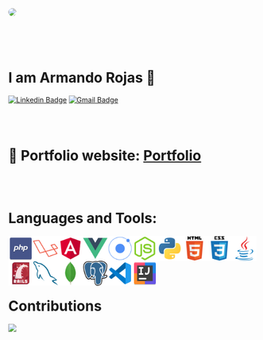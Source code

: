 <img  src="https://i.ibb.co/W2HpB90/AR.gif" width="500px" style="border-radius: 40px"  />

<br> <br> <br>

# I am Armando Rojas 👋

[![Linkedin Badge](https://img.shields.io/badge/-rojasarmando-blue?style=flat-square&logo=Linkedin&logoColor=white&link=https://www.linkedin.com/in/rojasarmando/)](https://www.linkedin.com/in/rojasarmando/)
[![Gmail Badge](https://img.shields.io/badge/-armando.develop@gmail.com-c14438?style=flat-square&logo=Gmail&logoColor=white&link=mailto:armando.develop@gmail.com)](mailto:armando.develop@gmail.com)

<br>
<br>

# 🎯 Portfolio website: [Portfolio](https://github.com/rojasarmando/)

<br>
<br>

# Languages and Tools:

<img align="left" alt="PHP" width="50px" src="https://raw.githubusercontent.com/rojasarmando/portafolio/develop/src/assets/img/skills/php.svg" />

<img align="left" alt="Laravel" width="50px" src="https://raw.githubusercontent.com/rojasarmando/portafolio/develop/src/assets/img/skills/laravel.svg" />

<img align="left" alt="angular" width="50px" src="https://raw.githubusercontent.com/rojasarmando/portafolio/develop/src/assets/img/skills/angular.svg" />

<img align="left" alt="vue" width="50px" src="https://raw.githubusercontent.com/rojasarmando/portafolio/develop/src/assets/img/skills/vue.svg" />

<img align="left" alt="ionic" width="50px" src="https://raw.githubusercontent.com/rojasarmando/portafolio/develop/src/assets/img/skills/ionic.svg" />

<img align="left" alt="nodejs" width="50px" src="https://raw.githubusercontent.com/rojasarmando/portafolio/develop/src/assets/img/skills/nodejs.svg" />

<img align="left" alt="python" width="50px" src="https://raw.githubusercontent.com/rojasarmando/portafolio/develop/src/assets/img/skills/python.svg" />

<img align="left" alt="html5" width="50px" src="https://raw.githubusercontent.com/rojasarmando/portafolio/develop/src/assets/img/skills/html.svg" />

<img align="left" alt="css" width="50px" src="https://raw.githubusercontent.com/rojasarmando/portafolio/develop/src/assets/img/skills/css.svg" />

<img align="left" alt="java" width="50px" src="https://raw.githubusercontent.com/rojasarmando/portafolio/develop/src/assets/img/skills/java.svg" />

<img align="left" alt="ruby on rails" width="50px" src="https://raw.githubusercontent.com/rojasarmando/portafolio/develop/src/assets/img/skills/ruby_on_rails.svg" />

<img align="left" alt="mysql" width="50px" src="https://raw.githubusercontent.com/rojasarmando/portafolio/develop/src/assets/img/skills/mysql.svg" />

<img align="left" alt="mysql" width="50px" src="https://raw.githubusercontent.com/rojasarmando/portafolio/develop/src/assets/img/skills/mongodb.svg" />

<img align="left" alt="postgresql" width="50px" src="https://raw.githubusercontent.com/rojasarmando/portafolio/develop/src/assets/img/skills/postgresql.svg" />

<img align="left" alt="vscode" width="50px" src="https://raw.githubusercontent.com/rojasarmando/portafolio/develop/src/assets/img/skills/vscode.svg" />

<img align="left" alt="intellij" width="50px" src="https://raw.githubusercontent.com/rojasarmando/portafolio/develop/src/assets/img/skills/intellij.svg" />

<br><br><br><br><br>

# Contributions

<p  >
    <a href="https://gitstats.me/rojasarmando" target="_blank">
        <img src="https://github-readme-stats.vercel.app/api?username=rojasarmando&&show_icons=true&hi&theme=dark&count_private=true&include_all_commits=true">
    </a>
</p>

<!--[website]: -->

[linkedin]: https://www.linkedin.com/in/rojasarmando
